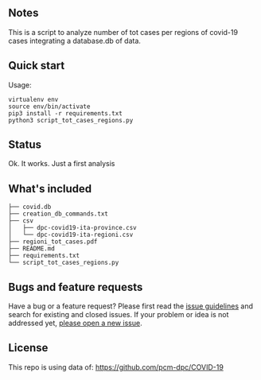 


## Notes
This is a script to analyze number of tot cases per regions of covid-19 cases integrating a database.db of data.


## Quick start

Usage:

```console
virtualenv env
source env/bin/activate
pip3 install -r requirements.txt
python3 script_tot_cases_regions.py

```

## Status

Ok. It works. Just a first analysis

## What's included


```text
├── covid.db
├── creation_db_commands.txt
├── csv
│   ├── dpc-covid19-ita-province.csv
│   └── dpc-covid19-ita-regioni.csv
├── regioni_tot_cases.pdf
├── README.md
├── requirements.txt
└── script_tot_cases_regions.py

```

## Bugs and feature requests

Have a bug or a feature request? Please first read the [issue guidelines](https://reponame/blob/master/CONTRIBUTING.md) and search for existing and closed issues. If your problem or idea is not addressed yet, [please open a new issue](https://github.com/edoardoted99/lab_computazionale_21_unimi/issues/new).

## License

This repo is using data of: https://github.com/pcm-dpc/COVID-19
